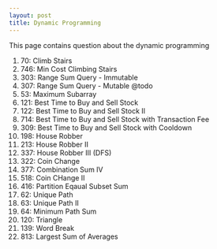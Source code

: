```yaml
---
layout: post
title: Dynamic Programming
---
```

<span class = "newthought">This page</span> contains question about the dynamic programming

1. 70: Climb Stairs
2. 746: Min Cost Climbing Stairs
3. 303: Range Sum Query - Immutable
4. 307: Range Sum Query - Mutable @todo
5. 53: Maximum Subarray
6. 121: Best Time to Buy and Sell Stock
7. 122: Best Time to Buy and Sell Stock II
8. 714: Best Time to Buy and Sell Stock with Transaction Fee
9. 309: Best Time to Buy and Sell Stock with Cooldown
10. 198: House Robber
11. 213: House Robber II
12. 337: House Robber III (DFS)
13. 322: Coin Change
14. 377: Combination Sum IV
15. 518: Coin CHange II
16. 416: Partition Eqaual Subset Sum
17. 62: Unique Path
18. 63: Unique Path II
19. 64: Minimum Path Sum
20. 120: Triangle
21. 139: Word Break
22. 813: Largest Sum of Averages 